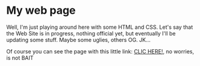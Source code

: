 # My web page

Well, I'm just playing around here with some HTML and CSS.
Let's say that the Web Site is in progress, nothing official yet, but eventually I'll be updating some stuff.
Maybe some uglies, others OG.
JK...

Of course you can see the page with this little link:
<a href="https://jpaiz.xyz/">CLIC HERE!</a>, no worries, is not BAIT

